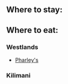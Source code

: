 ## Where to stay:

## Where to eat:
### Westlands
* [Pharley's](https://www.pharleys.com)

### Kilimani
